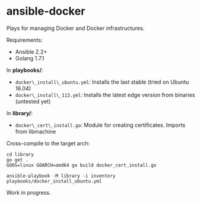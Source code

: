 # ansible-docker
Plays for managing Docker and Docker infrastructures.

Requirements:
* Ansible 2.2+
* Golang 1.7.1

In **playbooks/**:
* `docker\_install\_ubuntu.yml`: Installs the last stable (tried on Ubuntu 16.04)
* `docker\_install\_113.yml`: Installs the latest edge version from binaries (untested yet)

In **library/**:
* `docker\_cert\_install.go`: Module for creating certificates. Imports from libmachine

Cross-compile to the target arch:

```
cd library
go get .
GOOS=linux GOARCH=amd64 go build docker_cert_install.go
```

```
ansible-playbook -M library -i inventory playbooks/docker_install_ubuntu.yml
```

Work in progress.
